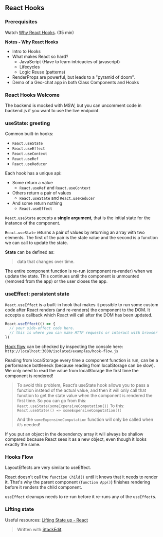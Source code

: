 ## React Hooks

### Prerequisites

Watch [Why React Hooks](https://www.youtube.com/watch?v=zWsZcBiwgVE&list=PLV5CVI1eNcJgNqzNwcs4UKrlJdhfDjshf). (35 min)

**Notes - Why React Hooks**
* Intro to Hooks
* What makes React so hard?
	* JavaScript (Have to learn intricacies of javascript)
	* Lifecycles
	* Logic Reuse (patterns)
* RenderProps are powerful, but leads to a "pyramid of doom".
* Demo of a Geo-chat app in both Class Components and Hooks

### React Hooks Welcome
The backend is mocked with MSW, but you can uncomment code in backend.js if you want to use the live endpoint.

### useState: greeting

Common built-in hooks:
-   `React.useState`
-   `React.useEffect`
-   `React.useContext`
-   `React.useRef`
-   `React.useReducer`

Each hook has a unique api:
- Some return a value
	- `React.useRef` and `React.useContext`
- Others return a pair of values
	- `React.useState` and `React.useReducer`
- And some return nothing
	- `React.useEffect`

`React.useState` accepts a **single argument**, that is the initial state for the instance of the component.

`React.useState` returns a pair of values by returning an array with two elements. The first of the pair is the state value and the second is a function we can call to update the state.

**State** can be defined as:
>data that changes over time.

The entire component function is re-run (component re-render) when we update the state. This continues until the component is unmounted (removed from the app) or the user closes the app.

### useEffect: persistent state
`React.useEffect` is a built-in hook that makes it possible to run some custom code after React renders (and re-renders) the component to the DOM. It accepts a callback which React will call after the DOM has been updated.

```js
React.useEffect(() => {
  // your side-effect code here.
  // this is where you can make HTTP requests or interact with browser APIs.
})
```

[Hook flow](https://github.com/donavon/hook-flow) can be checked by inspecting the console here: `http://localhost:3000/isolated/examples/hook-flow.js`

Reading from localStorage every time a component function is run, can be a performance bottleneck (because reading from localStorage can be slow). We only need to read the value from localStorage the first time the component is rendered! 

> To avoid this problem, React’s useState hook allows you to pass a function instead of the actual value, and then it will only call that function to get the state value when the component is rendered the first time. So you can go from this:  `React.useState(someExpensiveComputation())`  To this:  `React.useState(() => someExpensiveComputation())`
> 
>And the  `someExpensiveComputation`  function will only be called when it’s needed!

If you put an object in the dependency array it will always be shallow compared because React sees it as a new object, even though it looks exactly the same.

### Hooks Flow

LayoutEffects are very similar to useEffect.

React doesn't call the `function Child()` until it knows that it needs to render it. That's why the parent component (`function App()`) finishes rendering before it renders the child component.

`useEffect` cleanups needs to re-run before it re-runs any of the `useEffect`s.

### Lifting state

Useful resources: [Lifting State up - React](https://reactjs.org/docs/lifting-state-up.html)



> Written with [StackEdit](https://stackedit.io/).
<!--stackedit_data:
eyJoaXN0b3J5IjpbMTUyMDM4MTEsLTYyMTE5NjIxOCw0Njg4Nj
A0MCwtNzgyMTE2MzkyLC0zMTE3MzY0OTIsOTg0NTI2Njc4LDIx
MDk4NzAzNzEsMTE5NDQ1OTczMSwtNDY5Njc0NjU2LC0zNzQyMz
k4MzgsLTEzNjgyOTI4MiwtNjEwNTU1ODYzLC0zNDIxMzkxODNd
fQ==
-->